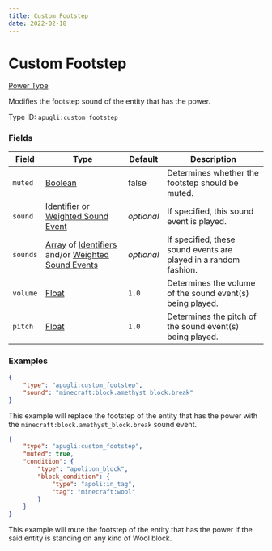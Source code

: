```yaml
---
title: Custom Footstep
date: 2022-02-18
---
```


# Custom Footstep

[Power Type](../power_types.md)

Modifies the footstep sound of the entity that has the power.

Type ID: `apugli:custom_footstep`


### Fields

Field | Type | Default | Description
------|------|---------|------------
`muted` | [Boolean](https://origins.readthedocs.io/en/latest/types/data_types/boolean/) | false | Determines whether the footstep should be muted.
`sound` | [Identifier](https://origins.readthedocs.io/en/latest/types/data_types/identifier/) or [Weighted Sound Event](../data_types/weighted_sound_event.md) | *optional* | If specified, this sound event is played.
`sounds` | [Array](https://origins.readthedocs.io/en/latest/types/data_types/array/) of [Identifiers](https://origins.readthedocs.io/en/latest/types/data_types/identifier/) and/or [Weighted Sound Events](../data_types/weighted_sound_event.md) | *optional* | If specified, these sound events are played in a random fashion.
`volume` | [Float](https://origins.readthedocs.io/en/latest/types/data_types/float) | `1.0` | Determines the volume of the sound event(s) being played.
`pitch` | [Float](https://origins.readthedocs.io/en/latest/types/data_types/float) | `1.0` | Determines the pitch of the sound event(s) being played.


### Examples

```json
{
    "type": "apugli:custom_footstep",
    "sound": "minecraft:block.amethyst_block.break"
}
```

This example will replace the footstep of the entity that has the power with the `minecraft:block.amethyst_block.break` sound event.
<br>

```json
{
    "type": "apugli:custom_footstep",
    "muted": true,
    "condition": {
        "type": "apoli:on_block",
        "block_condition": {
            "type": "apoli:in_tag",
            "tag": "minecraft:wool"
        }
    }
}
```

This example will mute the footstep of the entity that has the power if the said entity is standing on any kind of Wool block.
